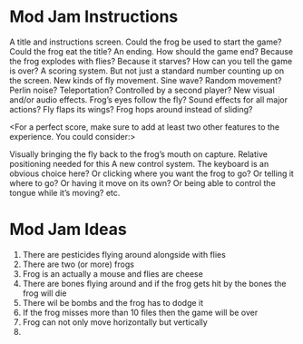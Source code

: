 # Mod Jam Instructions

A title and instructions screen. Could the frog be used to start the game? Could the frog eat the title?
An ending. How should the game end? Because the frog explodes with flies? Because it starves? How can you tell the game is over?
A scoring system. But not just a standard number counting up on the screen.
New kinds of fly movement. Sine wave? Random movement? Perlin noise? Teleportation? Controlled by a second player?
New visual and/or audio effects. Frog’s eyes follow the fly? Sound effects for all major actions? Fly flaps its wings? Frog hops around instead of sliding?

<For a perfect score, make sure to add at least two other features to the experience. You could consider:>

Visually bringing the fly back to the frog’s mouth on capture. Relative positioning needed for this
A new control system. The keyboard is an obvious choice here? Or clicking where you want the frog to go? Or telling it where to go? Or having it move on its own? Or being able to control the tongue while it’s moving?
etc.

# Mod Jam Ideas

1. There are pesticides flying around alongside with flies
2. There are two (or more) frogs 
3. Frog is an actually a mouse and flies are cheese
4. There are bones flying around and if the frog gets hit by the bones the frog will die
5. There wil be bombs and the frog has to dodge it
6. If the frog misses more than 10 files then the game will be over
7. Frog can not only move horizontally but vertically
8. 